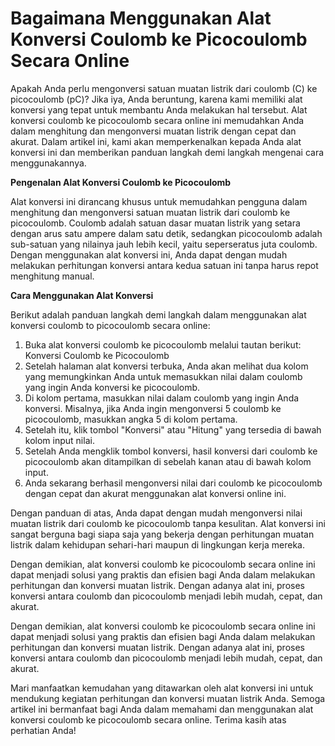 Bagaimana Menggunakan Alat Konversi Coulomb ke Picocoulomb Secara Online
========================================================================

Apakah Anda perlu mengonversi satuan muatan listrik dari coulomb (C) ke picocoulomb (pC)? Jika iya, Anda beruntung, karena kami memiliki alat konversi yang tepat untuk membantu Anda melakukan hal tersebut. Alat konversi coulomb ke picocoulomb secara online ini memudahkan Anda dalam menghitung dan mengonversi muatan listrik dengan cepat dan akurat. Dalam artikel ini, kami akan memperkenalkan kepada Anda alat konversi ini dan memberikan panduan langkah demi langkah mengenai cara menggunakannya.

**Pengenalan Alat Konversi Coulomb ke Picocoulomb**

Alat konversi ini dirancang khusus untuk memudahkan pengguna dalam menghitung dan mengonversi satuan muatan listrik dari coulomb ke picocoulomb. Coulomb adalah satuan dasar muatan listrik yang setara dengan arus satu ampere dalam satu detik, sedangkan picocoulomb adalah sub-satuan yang nilainya jauh lebih kecil, yaitu seperseratus juta coulomb. Dengan menggunakan alat konversi ini, Anda dapat dengan mudah melakukan perhitungan konversi antara kedua satuan ini tanpa harus repot menghitung manual.

**Cara Menggunakan Alat Konversi**

Berikut adalah panduan langkah demi langkah dalam menggunakan alat konversi coulomb to picocoulomb secara online:

1. Buka alat konversi coulomb ke picocoulomb melalui tautan berikut: Konversi Coulomb ke Picocoulomb
2. Setelah halaman alat konversi terbuka, Anda akan melihat dua kolom yang memungkinkan Anda untuk memasukkan nilai dalam coulomb yang ingin Anda konversi ke picocoulomb.
3. Di kolom pertama, masukkan nilai dalam coulomb yang ingin Anda konversi. Misalnya, jika Anda ingin mengonversi 5 coulomb ke picocoulomb, masukkan angka 5 di kolom pertama.
4. Setelah itu, klik tombol "Konversi" atau "Hitung" yang tersedia di bawah kolom input nilai.
5. Setelah Anda mengklik tombol konversi, hasil konversi dari coulomb ke picocoulomb akan ditampilkan di sebelah kanan atau di bawah kolom input.
6. Anda sekarang berhasil mengonversi nilai dari coulomb ke picocoulomb dengan cepat dan akurat menggunakan alat konversi online ini.

Dengan panduan di atas, Anda dapat dengan mudah mengonversi nilai muatan listrik dari coulomb ke picocoulomb tanpa kesulitan. Alat konversi ini sangat berguna bagi siapa saja yang bekerja dengan perhitungan muatan listrik dalam kehidupan sehari-hari maupun di lingkungan kerja mereka.

Dengan demikian, alat konversi coulomb ke picocoulomb secara online ini dapat menjadi solusi yang praktis dan efisien bagi Anda dalam melakukan perhitungan dan konversi muatan listrik. Dengan adanya alat ini, proses konversi antara coulomb dan picocoulomb menjadi lebih mudah, cepat, dan akurat.

Dengan demikian, alat konversi coulomb ke picocoulomb secara online ini dapat menjadi solusi yang praktis dan efisien bagi Anda dalam melakukan perhitungan dan konversi muatan listrik. Dengan adanya alat ini, proses konversi antara coulomb dan picocoulomb menjadi lebih mudah, cepat, dan akurat.

Mari manfaatkan kemudahan yang ditawarkan oleh alat konversi ini untuk mendukung kegiatan perhitungan dan konversi muatan listrik Anda. Semoga artikel ini bermanfaat bagi Anda dalam memahami dan menggunakan alat konversi coulomb ke picocoulomb secara online. Terima kasih atas perhatian Anda!